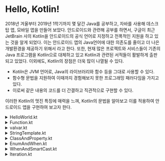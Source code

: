 # Hello, Kotlin!

2018년 겨울부터 2019년 1학기까지 몇 달간 Java를 공부하고, 자바를 사용해 데스크탑 앱, 모바일 앱을 만들어 보았다. 
안드로이드와 관련해 공부를 하면서, 구글이 최근 JetBrain 사의 Kotlin을 안드로이드의 공식 언어로 지정하고 전폭적인 지원을 하고 있는 것을 알게 되었다. 
이는 안드로이드 앱의 Java언어에 대한 의존도를 줄이고 더 나은 개발환경을 제공하기 위해서 라고 한다.
또한, 현재 많은 프로젝트와 서비스들이 기존의 Java 프로그램을 Kotlin으로 대체하고 있고 Kotlin과 관련된 서적들이 활발하게 출판 되고 있었다.
이외에도, Kotlin의 장점은 더욱 많이 나열될 수 있다.

* Kotiln은 JVM 언어로, Java의 라이브러리와 함수 등을 그대로 사용할 수 있다.
* 함수형 문법을 지원하여 이때까지 경험해보지 못한 프로그래밍 패러다임을 가지고 있다.
* 이로써 같은 내용의 코드를 더 간결하고 직관적으로 구현할 수 있다.

이러한 Kotlin의 멋진 특징에 매력을 느껴, Kotlin의 문법을 알아보고 이를 적용하여 안드로이드 앱을 구현하여 보고자 한다.


<details><summary> HelloWorld.kt </summary>
<p>
<hr>

## HelloWorld.kt

```kt
fun main(args: Array<String>) {
    println("Hello, World!")
}
```
### args: Array<String>

- 함수 인자를 표기할 때 "변수명: 타입" 순서로 쓴다

- 제네릭은 자바와 동일하다

- Kotlin 1.3 부터 main 함수의 args 는 필수요소가 아니다

### println()

- Java의 ```System.out.println()``` 을 간단하게 사용할 수 있다

- 이는 표준 자바 라이브러리 함수를 간소화해주는 wrapper 가 제공되기 때문이다

- 세미콜론(;)은 특수한 경우 외에는 선택사항이다


<hr>
</p></details>


<details><summary> Function.kt </summary>
<p>
<hr>


## Function.kt

```kt
fun max1(a: Int, b: Int): Int {
    return if (a > b) a else b
}
```

Java 에서는 if 문이 statement 이므로 ```return a > b ? a : b;```
와 같이 3항연산자를 사용해서 했어야 했지만


Kotlin 에서는 반복문을 제외하고는 모두 expression 이므로
```return if (a > b) a else b``` 와 같은 표현이 가능하다

- expression : 값을 반환하는 형태이다

- statement : 아무런 값을 만들어 내지 않는다


따라서 아래의 max2 와 같은 표현도 가능하다

```kt
fun max2(a: Int, b: Int): Int = if (a > b) a else 
```



이러한 형태의 함수를 expression 형태의 함수라고 한다

위의 max1 의 형태는 block 형태의 함수라고 한다

IntelliJ 는 함수 body 의 형태를 서로 변환하는 기능을 제공한다





```kt
fun max3(a: Int, b: Int) = if (a > b) a else b
```



max2 와 같은 expression 형태의 함수는 return type 을 생략할 수 있다

이는 type inference 를 컴파일러가 해주기 때문이다





```kt
fun printSum1(a: Int, b: Int): Unit {
    println("Sum of $a and $b is ${a + b}")
}


```


함수가 의미있는 값을 반환하지 않을 때, return type 은 Unit 이다

Java 에서의 void 와 비슷하지만 Unit 을 리턴하기는 한다는 점은 다르다

Kotlin 은 모든 함수 구현이 반환값을 가지며
return 을 명시적으로 써줄 수도 생략할 수도 있다

반환이 없어보이는 코드의 경우에는 Unit 을 리턴한다





```kt
fun printSum2(a: Int, b: Int) {
    println("Sum of $a and $b is ${a + b}")
}
```



return type 인 Unit 은 생략이 가능하다

또한 ```$a ${a + b}``` 와 같이 $ 를 이용하여 문자열 템플릿을 사용할 수 있다

Java 의 ```"..." + 변수 + "..."``` 와 같은 방식보다 훨씬 간결하다




```kt
fun main() {
    println(max1(1, 2))
    println(max2(4, 3))
    println(max3(5, 6))
    printSum1(10, 20)
    printSum2(1, 6)
}
```


<hr>
</p></details>


<details><summary> valvar.kt </summary>
<p>
<hr>

## valvar.kt

```kt
fun main() {
    // val : value; immutable type
    val a: Int = 1  // 초기화와 동시에 값 할당
    val b = 2       // `Int` 타입이 추론됨
    val c: Int      // 초기화 시 값을 할당하지 않는다면
    c = 3           // 반드시 타입을 명시해야 한다

    // var : variance; mutable type
    var x = 4       // `Int` 타입이 추론됨
    x += 1

    println("a : $a, b : $b, c : $c, x : $x")
}
```
val 로 지정된 변수는 불변타입변수로, 단 한번만 값을 할당할 수 있다

즉 추후에 값을 변경할 수 없으며 ```a += 1``` 과 같이 변경을 시도할 시 컴파일 에러가 난다
        
Java 의 final 키워드와 같다
  
<hr>
</p></details>


<details><summary> StringTemplate.kt </summary>
<p>
<hr>

## StringTemplate.kt

```kt
fun main() {
    var a = 1

    val s1 = "a is $a"

    a = 2

    val s2 = "${s1.replace("is", "was")}, but now is $a"

    println(s1)
    println(s2)
}
```

단순히 변수가 아니라 추가적인 기능이 호출된다면 위와 같이 ${...} block 으로 사용해야 한다

<hr>
</p></details>

<details><summary> ClassAndProperty.kt </summary>
<p>
<hr>

## ClassAndProperty.kt

```kt
class Person (
    val name: String,       // val -> getter 생성
    var isMarried: Boolean  // var -> getter, setter 생성
)
```
Java 에서는 캡슐화를 위해 멤버변수를 private 선언하고 get, set 메소드를 통해 접근하였지만

Kotlin 은 get, set 메소드가 묵시적으로 생성되고, 실제로 사용할 때는 직접 접근하듯이 사용하면 된다

또한 Java 문법과 비교했을 때, 멤버변수 선언과 이를 초기화해주기 위한 생성자를 따로 정의하는데에 비해

Kotlin 에서는 class ClassName(name: type , ... ) { ... } 와 같은 형태로 정의하여 그대로 생성자로 사용한다

또한 객체를 생성하는데에 있어서 new 키워드를 사용하지 않는다

```kt
class Rectangle(val height: Int, val width: Int) {
    val isSquare: Boolean
        get() {
            return height == width
        }
}
```

getter 와 setter 가 묵시적으로 자동 생성되지만 특정 구현부를 넣고 싶은 경우도 있다

이런 경우 위의 isSquare 와 같이 get() set() 메소드를 직접 구현할 수도 있다


```kt
enum class Language(val greeting: String) {
    EN("Hello"), ES("Hola"), FR("Bonjour")
}

class Person2(val name: String, val lang: Language = Language.EN) {
    fun greet() = println("${lang.greeting}, $name!")
}
```

Kotlin 에서는 인자들의 기본값을 설정해줄 수 있다

기본값이 설정되어있는 인자는 인스턴스를 생성할 때 생략할 수 있다


```kt
fun main() {
    val person = Person("Bob", true)
    println("Hello, ${person.name}!")    // 실제로는 getter 가 호출된다
    println(person.isMarried)           // 실제로는 getter 가 호출된다

    val rectangle = Rectangle(41, 43)
    println(if (rectangle.isSquare) "Square" else "Not square")

    val kim = Person2("Dohun Kim")
    val yoon = Person2("Greathoney", Language.FR)

    kim.greet()
    yoon.greet()
}
```

자바에서 Person 클래스를 사용한다면
```java
public class TestPerson {
    public static void main(String[] args) {
        Person person = new Person("Bob", true);
        System.out.println("Hello, " + person.getName() + "!");
        System.out.println(person.isMarried());
    }
}
```
와 같이 사용할 수 있을 것이다
   
변수이름이 name 이므로 컴파일될 때 getName(), setName() 과 같이 이름이 지어진다

물론 Person 클래스 정의에서 name 이 val 로 선언되었으므로 getter 만 생성된다

한편 변수이름이 isMarried 와 같이 isXXXX 의 형태인 경우

getter 는 isMarried(), setter 는 setMarried() 와 같이 이름이 지어진다

```kt
println(if (rectangle.isSquare) "Square" else "Not square")
```

expression 형태 if 문을 통해 isSquare 의 값에 따라 다른 문자열이 출력되도록 해보았다

Kotlin 문법의 매력적이면서도 멋진 특성이라고 생각한다
 

<hr>
</p></details>

<details><summary> EnumAndWhen.kt </summary>
<p>
<hr>

## EnumAndWhen.kt
    
```kt
enum class Color1 {
    RED, ORANGE, YELLOW, GREEN, BLUE, INDIGO, VIOLET
}

enum class Color(val r: Int, val g: Int, val b: Int) {
    RED(255, 0, 0), ORANGE(255, 165, 0),
    YELLOW(255, 255, 0), GREEN(0, 255, 0), BLUE(0, 0, 255),
    INDIGO(63, 0, 255), VIOLET(238, 130, 238);

    fun rgb() = ((r * 256 + g) * 256 + b).toString(16)
}
```

enum 내부에 값과 함수까지 정의하였다

코틀린에서는 ; 를 사용하지 않지만 enum 의 마지막에는 꼭 사용해야한다

```kt
fun getAlphabet(color: Color) = when (color) {
    Color.RED -> "ABC"
    Color.ORANGE -> "DEF"
    Color.YELLOW -> "GHI"
    Color.GREEN -> "JKL"
    Color.BLUE -> "MNO"
    Color.INDIGO -> "PQR"
    Color.VIOLET -> "STU"
}

fun getWarmth(color: Color) = when (color) {
    Color.RED, Color.ORANGE, Color.YELLOW -> "warm"
    Color.GREEN -> "neutral"
    Color.BLUE, Color.INDIGO, Color.VIOLET -> "cold"
}

fun mix(c1: Color, c2: Color) = when (setOf(c1, c2)) {
    setOf(Color.RED, Color.YELLOW) -> Color.ORANGE
    setOf(Color.YELLOW, Color.BLUE) -> Color.GREEN
    setOf(Color.BLUE, Color.VIOLET) -> Color.INDIGO
    else -> throw Exception("Dirty color")
}
```

when 은 Java 에서의 switch 와 비슷하면서 좀더 편하게 사용할 수 있다

switch 는 매 case 마다 break 를 해주어야 했던 것에 비해 when 은 break 가 필요없다

이를 통해 break 를 빼먹어서 발생하는 오류를 막을 수 있다

또한 Kotlin 에서 when 은 인수로써 object 를 받는 것이 가능하다

```kt
fun mixOptimized(c1: Color, c2: Color) = when {
    (c1 == Color.RED && c2 == Color.YELLOW) || (c1 == Color.YELLOW && c2 == Color.RED) -> Color.ORANGE
    (c1 == Color.YELLOW && c2 == Color.BLUE) || (c1 == Color.BLUE && c2 == Color.YELLOW) -> Color.GREEN
    (c1 == Color.BLUE && c2 == Color.VIOLET) || (c1 == Color.VIOLET && c2 == Color.BLUE) -> Color.INDIGO
    else -> throw Exception("Dirty color")
}
```

위의 함수와 같이 when 은 인자값 없이도 사용할 수 있다

단 이때 조건부분은 반드시 Boolean 을 반환하는 expression 이어야한다

위의 mix() 함수는 매 케이스 마다 set 객체를 생성하기 때문에 비효율적이므로

mixOptimized() 와 같이 객체 생성을 줄이고 논리식으로 대체하여 개선을 할 수 있다

```kt
fun main() {
    println((Color.INDIGO.rgb()))
    println(getAlphabet(Color.INDIGO))
    println(getWarmth(Color.INDIGO))
    println(mix(Color.BLUE, Color.YELLOW))
    println(mixOptimized(Color.YELLOW, Color.RED))
}
```

<hr>
</p></details>


<details><summary> WhenAndSmartCast.kt </summary>
<p>
<hr>

## WhenAndSmartCast.kt

```kt
interface Expr
class Num(val value: Int) : Expr
class Sum(val left: Expr, val right: Expr) : Expr

fun eval1(e: Expr): Int {
    if (e is Num) { // Smart cast to Num
//      val n = e as Num    // e 는 이미 Smart cast 되어 Num 타입이다
//      return n.value
        return e.value
    }
    if (e is Sum) { // Smart cast to Sum
        return eval1(e.right) + eval1(e.left)
    }
    throw IllegalArgumentException("Unknown expression")
}
```
 
Smart cast : 객체의 타입 확인과 동시에 형변환(casting) 을 해주는 기능

위의 eval1 함수의 if 문 부분을 when 을 이용해서 간소화 시킬 수 있다

```kt
fun eval2(e: Expr): Int =
    when (e) {
        is Num -> e.value                           // Smart cast to Num
        is Sum -> eval2(e.right) + eval2(e.left)    // Smart cast to Sum
        else -> throw IllegalArgumentException("Unknown expression")
    }
```

아래와 같이 when 문에서 -> 뒤의 값을 block 을 사용해서 표현할 수도 있다
    
이때 block 의 마지막 문장이 block 전체의 결과값이 된다

```kt
fun evalWithLogging(e: Expr): Int =
    when (e) {
        is Num -> {
            println("num: ${e.value}")
            e.value
        }
        is Sum -> {
            val left = evalWithLogging(e.left)
            val right = evalWithLogging(e.right)
            println("sum : $left + $right")
            left + right
        }
        else -> throw IllegalArgumentException("Unknown ecpression")
    }
```

```kt
fun main() {
    println(eval1(Sum(Sum(Num(1), Num(2)), Num(4))))
    println(eval2(Sum(Num(346), Num(765))))
    println(evalWithLogging(Sum(Num(876), Num(315))))
}
```

<hr>
</p></details>

<details><summary> Iteration.kt </summary>
<p>
<hr>

## Iteration.kt

```kt
fun fizzBuzz(i: Int) = when {
    i % 15 == 0 -> "FizzBuzz "
    i % 3 == 0 -> "Fizz "
    i % 5 == 0 -> "Buzz "
    else -> "$i "
}

fun isLetter(c: Char) = c in 'a'..'c' || c in 'A'..'Z'

fun isNotDigit(c: Char) = c !in '0'..'9'

fun main() {
    for (i in 1..20) {  // 끝값(20) 포함
        print(fizzBuzz(i))
    }
    println()

    for (i in 1 until 20) { // 끝값(20) 포함하지 않음
        print(fizzBuzz(i))
    }
    println()

    for (i in 20 downTo 1 step 2) { // 끝값(1) 포함
        print(fizzBuzz(i))
    }
    println()

    for (c in 'A'..'F') {
        print("$c ")
    }
    println()

    val array = arrayOf("for", "each", "with", "indices")

    for (i in array.indices) {
        println(array[i])
    }

    for ((index, value) in array.withIndex()) {
        println("array[$index] : $value")
    }

    println(isLetter('q'))
    println(isNotDigit('x'))
}
```

<hr>
</p></details>

